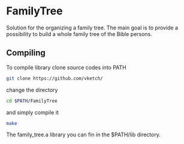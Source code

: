 # FamilyTree
Solution for the organizing a family tree.
The main  goal is to provide a possibility to build a whole family tree of the Bible persons.

## Compiling
To compile  library clone source codes into PATH   

```bash
git clone https://github.com/vketch/
```
change the directory 
```bash
cd $PATH/FamilyTree 
```
and simply compile it
```bash
make 
```

The family_tree.a library you can fin in the  $PATH/lib directory.

